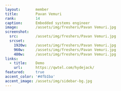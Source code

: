 ```yaml
---
layout:       member
title:        Pavan Vemuri
rank:         14
caption:      Embedded systems engineer
image:        /assets/img/freshers/Pavan Vemuri.jpg
screenshot:
  src:        /assets/img/freshers/Pavan Vemuri.jpg
  srcset:
    1920w:    /assets/img/freshers/Pavan Vemuri.jpg
    960w:     /assets/img/freshers/Pavan Vemuri.jpg
    480w:     /assets/img/freshers/Pavan Vemuri.jpg
links:
  - title:    Demo
    url:      https://qwtel.com/hydejack/
featured:     true
accent_color: '#4fb1ba'
accent_image: /assets/img/sidebar-bg.jpg
---
```

